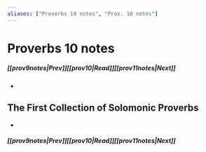 ```yaml
---
aliases: ["Proverbs 10 notes", "Prov. 10 notes"]
---
```

# Proverbs 10 notes
##### <span class=arrow-left></span>[[prov9notes|Prev]]<span class=navigation-separator></span>[[prov10|Read]]<span class=navigation-separator></span>[[prov11notes|Next]]<span class=arrow-right></span>
- 
## The First Collection of Solomonic Proverbs
- 
##### <span class=arrow-left></span>[[prov9notes|Prev]]<span class=navigation-separator></span>[[prov10|Read]]<span class=navigation-separator></span>[[prov11notes|Next]]<span class=arrow-right></span>